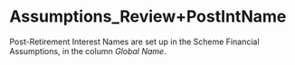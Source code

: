 # Assumptions_Review+PostIntName

Post-Retirement Interest Names are set up in the Scheme Financial
Assumptions, in the column _Global Name_.
